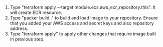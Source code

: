 1. Type "terraform apply --target module.ecs.aws_ecr_repository.this". It will create ECR resource.
2. Type "packer build ." to build and load image to your repository. Ensure that you added your AWS access and secret keys and also repository address.
3. Type "terraform apply" to apply other changes that require image built in previous step.